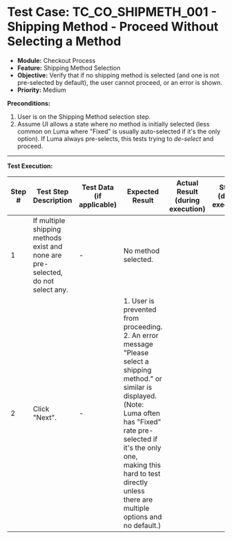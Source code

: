 # Test Case: TC_CO_SHIPMETH_001 - Shipping Method - Proceed Without Selecting a Method

* **Module:** Checkout Process
* **Feature:** Shipping Method Selection
* **Objective:** Verify that if no shipping method is selected (and one is not pre-selected by default), the user cannot proceed, or an error is shown.
* **Priority:** Medium

**Preconditions:**
1.  User is on the Shipping Method selection step.
2.  Assume UI allows a state where no method is initially selected (less common on Luma where "Fixed" is usually auto-selected if it's the only option). If Luma always pre-selects, this tests trying to *de-select* and proceed.

---
**Test Execution:**

| Step # | Test Step Description                                                                 | Test Data (if applicable)                     | Expected Result                                                                                                                               | Actual Result (during execution) | Status (during execution) | Notes (during execution) |
|--------|---------------------------------------------------------------------------------------|-----------------------------------------------|-----------------------------------------------------------------------------------------------------------------------------------------------|----------------------------------|---------------------------|--------------------------|
| 1      | If multiple shipping methods exist and none are pre-selected, do not select any.      | -                                             | No method selected.                                                                                                                           |                                  |                           |                          |
| 2      | Click "Next".                                                                         | -                                             | 1. User is prevented from proceeding. <br> 2. An error message "Please select a shipping method." or similar is displayed. <br> (Note: Luma often has "Fixed" rate pre-selected if it's the only one, making this hard to test directly unless there are multiple options and no default.) |                                  |                           |                          |
